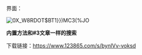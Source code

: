 界面：

![0X_W8RDOT$BT1}})MC3(%JO](https://github.com/user-attachments/assets/57d06677-05c0-4ece-8da5-b6eaee19acbe)

**内置方法和#3文章一样的搜索**

下载链接：https://www.123865.com/s/bynlVv-voksd
